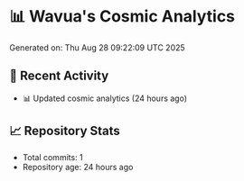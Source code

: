 # 📊 Wavua's Cosmic Analytics
Generated on: Thu Aug 28 09:22:09 UTC 2025

## 🚀 Recent Activity
- 📊 Updated cosmic analytics (24 hours ago)
## 📈 Repository Stats
- Total commits: 1
- Repository age: 24 hours ago
